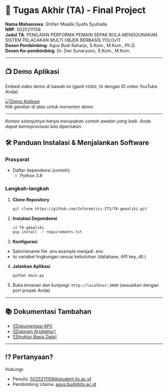 # 🏁 Tugas Akhir (TA) - Final Project

**Nama Mahasiswa**: Ghifari Maaliki Syafa Syuhada  
**NRP**: 5025211158  
**Judul TA**: PENILAIAN PERFORMA PEMAIN SEPAK BOLA MENGGUNAKAN SISTEM PELACAKAN MULTI OBJEK BERBASIS YOLOv11  
**Dosen Pembimbing**: Agus Budi Raharjo, S.Kom., M.Kom., Ph.D.  
**Dosen Ko-pembimbing**: 	Dr. Dwi Sunaryono, S.Kom., M.Kom.  

---

## 📺 Demo Aplikasi  
Embed video demo di bawah ini (ganti `VIDEO_ID` dengan ID video YouTube Anda):  

[![Demo Aplikasi](https://i.ytimg.com/vi/zIfRMTxRaIs/maxresdefault.jpg)](https://www.youtube.com/watch?v=VIDEO_ID)  
*Klik gambar di atas untuk menonton demo*

---

*Konten selanjutnya hanya merupakan contoh awalan yang baik. Anda dapat berimprovisasi bila diperlukan.*

## 🛠 Panduan Instalasi & Menjalankan Software  

### Prasyarat  
- Daftar dependensi (contoh):
  - Python 3.8

### Langkah-langkah  
1. **Clone Repository**  
   ```bash
   git clone https://github.com/Informatics-ITS/TA-gmaaliki.git
   ```
2. **Instalasi Dependensi**
   ```bash
   cd TA-gmaaliki
   pip install -r requirements.txt
   ```
3. **Konfigurasi**
- Salin/rename file .env.example menjadi .env
- Isi variabel lingkungan sesuai kebutuhan (database, API key, dll.)
4. **Jalankan Aplikasi**
   ```bash
   python main.py
   ```
5. Buka browser dan kunjungi: `http://localhost:3000` (sesuaikan dengan port proyek Anda)

---

## 📚 Dokumentasi Tambahan

- [![Dokumentasi API]](docs/api.md)
- [![Diagram Arsitektur]](docs/architecture.png)
- [![Struktur Basis Data]](docs/database_schema.sql)

---

## ⁉️ Pertanyaan?

Hubungi:
- Penulis: 5025211158@student.its.ac.id
- Pembimbing Utama: agus.budi@its.ac.id
